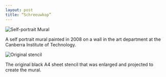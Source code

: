 ```yaml
---
layout: post
title: “Schreeuwkop”
---
```


![Self-portrait Mural](https://lh5.googleusercontent.com/-NW0-9IkrOx8/ULIPB1F_5uI/AAAAAAAAAok/97wRCzKw19E/w500/mural.png)

A self portrait mural painted in 2008 on a wall in the art department at the Canberra Institute of Technology.

![Original stencil](https://lh3.googleusercontent.com/-GtlJ3cGzk5Y/T8wvlQO5LWI/AAAAAAAAAak/OqimhIIIJaY/w500/schreeuwkop-stencil.jpg)

The original black A4 sheet stencil that was enlarged and projected to create the mural.